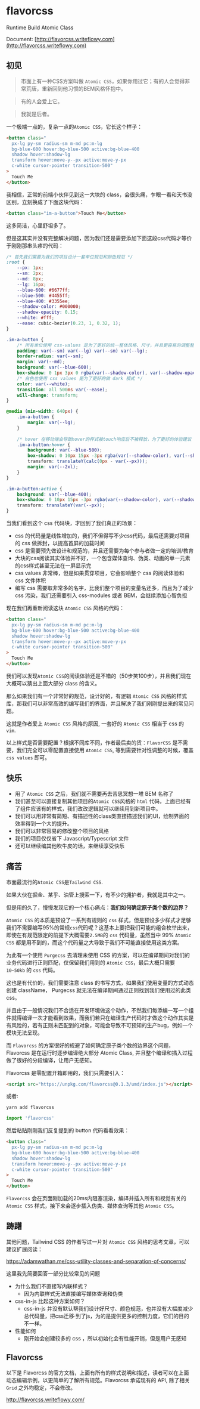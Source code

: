 # flavorcss

Runtime Build Atomic Class

Document: [http://flavorcss.writeflowy.com](http://flavorcss.writeflowy.com)

## 初见

> 市面上有一种CSS方案叫做 `Atomic CSS`，如果你用过它；有的人会觉得非常荒唐，重新回到他习惯的BEM风格怀抱中。

> 有的人会爱上它。

> 我就是后者。

一个极端一点的，复杂一点的`Atomic CSS`，它长这个样子：

```html
<button class="
  px-lg py-sm radius-sm m-md pc:m-lg
  bg-blue-600 hover:bg-blue-500 active:bg-blue-400 
  shadow hover:shadow-lg 
  transform hover:move-y--px active:move-y-px 
  c-white cursor-pointer transition-500"
>
  Touch Me
</button>
```

我相信，正常的前端小伙伴见到这一大块的 class，会很头痛，乍眼一看和天书没区别，立刻换成了下面这块代码：
```html
<button class="im-a-button">Touch Me</button>
```
这多简洁，心里舒坦多了。

但是这其实并没有完整解决问题，因为我们还是需要添加下面这段css代码才等价于刚刚那串头疼的代码：

```css
/* 首先我们需要为我们的项目设计一套单位规范和颜色规范 */
:root {
    --px: 1px;
    --sm: 2px;
    --md: 8px;
    --lg: 16px;
    --blue-600: #6677ff;
    --blue-500: #4455ff;
    --blue-400: #3355ee;
    --shadow-color: #000000;
    --shadow-opacity: 0.15;
    --white: #fff;
    --ease: cubic-bezier(0.23, 1, 0.32, 1);
}

.im-a-button {
    /* 所有单位使用 css-values 是为了更好的统一整体风格、尺寸，并且更容易的调整整个项目的样式 */
    padding: var(--sm) var(--lg) var(--sm) var(--lg);
    border-radius: var(--sm);
    margin: var(--md);
    background: var(--blue-600);
    box-shadow: 0 1px 3px 0 rgba(var(--shadow-color), var(--shadow-opacity)), 0 1px 2px 0 rgba(var(--shadow-color), calc(var(--shadow-opacity) / 2));
    /* 白色也使用 css values 是为了更好的做 dark 模式 */
    color: var(--white);
    transition: all 500ms var(--ease);
    will-change: transform;
}

@media (min-width: 640px) {
    .im-a-button {
        margin: var(--lg);
    }
    
    /* hover 在移动端会导致hover的样式被touch响应后不被释放，为了更好的体验建议 hover 仅在桌面端起效果 */
    .im-a-button:hover {
        background: var(--blue-500);
        box-shadow: 0 10px 15px -3px rgba(var(--shadow-color), var(--shadow-opacity)), 0 4px 6px -2px rgba(var(--shadow-color), calc(var(--shadow-opacity) / 2));
        tramsform: translateY(calc(0px - var(--px)));
        margin: var(--2xl);
    }    
}

.im-a-button:active {
    background: var(--blue-400);
    box-shadow: 0 10px 15px -3px rgba(var(--shadow-color), var(--shadow-opacity)), 0 4px 6px -2px rgba(var(--shadow-color), calc(var(--shadow-opacity) / 2));
    tramsform: translateY(var(--px));
}  

```

当我们看到这个 css 代码块，才回到了我们真正的场景：

- css 的代码量是线性增加的，我们不但得写不少css代码，最后还需要对项目的 css 做拆封，以提高首屏的加载时间
- css 是需要预先做设计和规范的，并且还需要为每个参与者做一定的培训/教育
- 大块的css阅读其实体验并不好，一个包含媒体查询、伪类、动画的单一元素的css样式甚至无法在一屏显示完
- css values 非常棒，但是如果贯穿项目，它会影响整个 css 的阅读体验和 css 文件体积
- 编写 css 需要取非常多的名字，比我们整个项目的变量名还多，而且为了减少 css 污染，我们还需要引入 css-modules 或者 BEM，会继续添加心智负担

现在我们再重新阅读这块 `Atomic CSS` 风格的代码：

```html
<button class="
  px-lg py-sm radius-sm m-md pc:m-lg
  bg-blue-600 hover:bg-blue-500 active:bg-blue-400 
  shadow hover:shadow-lg 
  transform hover:move-y--px active:move-y-px 
  c-white cursor-pointer transition-500"
>
  Touch Me
</button>
```

我们可以发现`Atomic CSS`的阅读体验还是不错的（50步笑100步），并且我们现在大概可以猜出上面大部分 class 的含义。

那么如果我们有一个非常好的规范，设计好的，有逻辑 `Atomic CSS` 风格的样式库，那我们可以非常高效的编写我们的界面，并且解决了我们刚刚提出来的常见问题。

这就是作者爱上 `Atomic CSS` 风格的原因, 一套好的 `Atomic CSS` 相当于 css 的 `vim`.


以上样式是否需要配置？根据不同库不同，作者最后卖的货：`FlavorCSS` 是不需要，我们完全可以零配置直接使用 `Atomic CSS`, 等到需要针对性调整的时候，覆盖 `css values` 即可。


## 快乐

 - 用了 `Atomic CSS` 之后，我们就不需要再去苦思冥想一堆 BEM 名称了
 - 我们甚至可以直接复制其他项目的`Atomic CSS`风格的 `html` 代码，上面已经有了组件应该有的样式，我们改改逻辑就可以继续用到新项目中。
 - 我们可以用非常有简短、有描述性的class类直接描述我们的UI，绘制界面的效率得到一个大的提升。
 - 我们可以非常容易的修改整个项目的风格
 - 我们的项目仅仅省下 Javascript/Typescript 文件
 - 还可以继续编其他吹牛皮的话，来继续享受快乐

## 痛苦

市面最流行的`Atomic CSS`是`Tailwind CSS`.

如果大伙在掘金、某乎、油管上搜索一下，有不少的拥护者，我就是其中之一。

但是用的久了，慢慢发现它的一个核心痛点：**我们如何确定原子类个数的边界？**

`Atomic CSS` 的本质是预设了一系列有规则的 `css` 样式，但是预设多少样式才足够我们不需要编写95%的常规`css`代码呢？这基本上要把我们可能的组合枚举出来，即使在有规范限定的前提下大概需要`2.5MB`的 `css` 代码量，虽然当中 99% `Atomic CSS` 都是用不到的，而这个代码量之大导致于我们不可能直接使用这类方案。

为此有一个使用 `Purgecss` 去清理未使用 CSS 的方案，可以在编译期间对我们的业务代码进行正则匹配，仅保留我们用到的 `Atomic CSS`，最后大概只需要 `10~50kb` 的 `css` 代码。

这也是有代价的，我们需要注意 class 的书写方式，如果我们使用变量的方式动态创建 className， Purgecss 就无法在编译期间通过正则找到我们使用过的此类 css。

并且由于一般情况我们不合适在开发环境做这个动作，不然我们每添编一写一个组件就得编译一次才能看到效果，而我们若只在编译生产代码时才做这个动作其实是有风险的，若有正则未匹配到的对象，可能会导致不可预知的生产bug，例如一个模块无法呈现。

而 `Flavorcss` 的方案很好的规避了如何确定原子类个数的边界这个问题，Flavorcss 是在运行时逐步编译绝大部分 Atomic Class, 并且整个编译和插入过程做了很好的分段编译，让用户无感知。

Flavorcss 是零配置开箱即用的，我们只需要引入：

```html
<script src="https://unpkg.com/flavorcss@0.1.3/umd/index.js"></script>
```

或者:

```sh
yarn add flavorcss
```
```js
import 'flavorcss'
```

然后粘贴刚刚我们反复提到的 button 代码看看效果：

```html
<button class="
  px-lg py-sm radius-sm m-md pc:m-lg
  bg-blue-600 hover:bg-blue-500 active:bg-blue-400 
  shadow hover:shadow-lg 
  transform hover:move-y--px active:move-y-px 
  c-white cursor-pointer transition-500"
>
  Touch Me
</button>
```


`Flavorcss` 会在页面刚加载的20ms内阻塞渲染，编译并插入所有和视觉有关的 `Atomic CSS` 样式，接下来会逐步插入伪类、媒体查询等其他 `Atomic CSS`。


## 踌躇


其他问题，Tailwind CSS 的作者写过一片对 `Atomic CSS` 风格的思考文章，可以建议扩展阅读：

https://adamwathan.me/css-utility-classes-and-separation-of-concerns/


这里我先简要回答一部分比较常见的问题

- 为什么我们不直接写内联样式？
    - 因为内联样式无法直接编写媒体查询和伪类
- css-in-js 比起这种方案如何？
    - css-in-js 并没有默认帮我们设计好尺寸、颜色规范，也并没有大幅度减少总代码量，把css迁移·到了js，为的是提供更多的控制力度，它们的目的不一样。
- 性能如何
    - 刚开始会创建较多的 css ，所以初始化会有性能开销，但是用户无感知

## Flavorcss

以下是 Flavorcss 的官方文档，上面有所有的样式说明和描述，读者可以在上面动态编辑示例，以更简单的了解所有规范。Flavorcss 承诺现有的 API, 除了相关 `Grid` 之外均稳定，不会修改。

http://flavorcss.writeflowy.com/